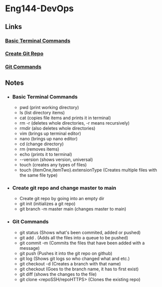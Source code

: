# Eng144-DevOps

## Links

### [Basic Terminal Commands](#basic-terminal-commands)

### [Create Git Repo](#create-git-repo-and-change-master-to-main)

### [Git Commands](#git-commands)

## Notes

- ### Basic Terminal Commands

  - pwd (print working directory)
  - ls (list directory items)
  - cat (copies file items and prints it in terminal)
  - rm -r (deletes whole directories, -r means recursively)
  - rmdir (also deletes whole directories)
  - vim (brings up terminal editor)
  - nano (brings up nano editor)
  - cd (change directory)
  - rm (removes items)
  - echo (prints it to terminal)
  - --version (shows version, universal)
  - touch (creates any types of files)
  - touch {itemOne,itemTwo}.extensionType (Creates multiple files with the same file type)

- ### Create git repo and change master to main

  - Create git repo by going into an empty dir
  - git init (initializes a git repo)
  - git branch -m master main (changes master to main)

- ### Git Commands

  - git status (Shows what's been commited, added or pushed)
  - git add . (Adds all the files into a queue to be pushed)
  - git commit -m (Commits the files that have been added with a message)
  - git push (Pushes it into the git repo on github)
  - git log (Shows git logs so who changed what and etc.)
  - git checkout -d <insertNameHere> (Creates a branch with that name)
  - git checkout <branchName> (Goes to the branch name, it has to first exist)
  - git diff (shows the changes to the file)
  - git clone <repoSSH/repoHTTPS> (Clones the existing repo)
